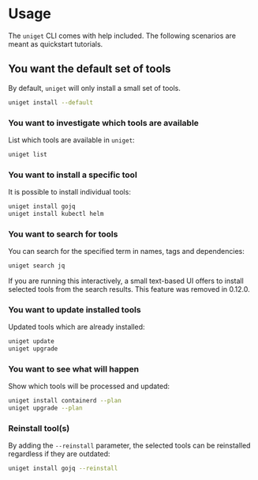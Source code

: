 # Usage

The `uniget` CLI comes with help included. The following scenarios are meant as quickstart tutorials.

## You want the default set of tools

By default, `uniget` will only install a small set of tools.

```bash
uniget install --default
```

### You want to investigate which tools are available

List which tools are available in `uniget`:

```bash
uniget list
```

### You want to install a specific tool

It is possible to install individual tools:

```bash
uniget install gojq
uniget install kubectl helm
```

### You want to search for tools

You can search for the specified term in names, tags and dependencies:

```bash
uniget search jq
```

If you are running this interactively, a small text-based UI offers to install selected tools from the search results. This feature was removed in 0.12.0.

### You want to update installed tools

Updated tools which are already installed:

```bash
uniget update
uniget upgrade
```

### You want to see what will happen

Show which tools will be processed and updated:

```bash
uniget install containerd --plan
uniget upgrade --plan
```

### Reinstall tool(s)

By adding the `--reinstall` parameter, the selected tools can be reinstalled regardless if they are outdated:

```bash
uniget install gojq --reinstall
```